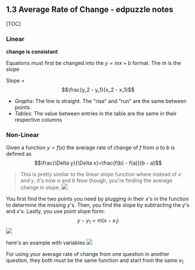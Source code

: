 ## 1.3 Average Rate of Change - edpuzzle notes

[TOC]

### Linear
**change is consistant**

Equations must first be changed into the $y = mx + b$ format. The $m$ is the slope

Slope = $$\frac{y_2 - y_1}{x_2 - x_1}$$

- *Graphs*: The line is straight. The "rise" and "run" are the same between points.
- *Tables*: The value between entries in the table are the same in their respective columns

### Non-Linear
Given a function $y = f(x)$ the average rate of change of $f$ from $a$ to $b$ is defined as
$$\frac{\Delta y}{\Delta x}=\frac{f(b) - f(a)}{b - a}$$

> This is pretty similar to the linear slope function where instead of $x$ and $y$, it's now $a$ and $b$ Now though, you're finding the average change in slope. ![](https://imgur.com/QqFgsoJ.png)

You first find the two points you need by plugging in their $x$'s in the function to determine the missing $y$'s. Then, you find the slope by subtracting the $y$'s and $x$'s. Lastly, you use point slope form: $$y - y_1 = m(x - x_1)$$
![](https://imgur.com/HsvlmZ4.png)

here's an example with variables
![](https://imgur.com/hrNpIvj.png)

For using your average rate of change from one question in another question, they both must be the same function and start from the same $x_1$
